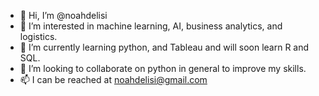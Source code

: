 - 👋 Hi, I’m @noahdelisi
- 👀 I’m interested in machine learning, AI, business analytics, and logistics. 
- 🌱 I’m currently learning python, and Tableau and will soon learn R and SQL.
- 💞️ I’m looking to collaborate on python in general to improve my skills.
- 📫 I can be reached at noahdelisi@gmail.com

<!---
noahdelisi/noahdelisi is a ✨ special ✨ repository because its `README.md` (this file) appears on your GitHub profile.
You can click the Preview link to take a look at your changes.
--->

